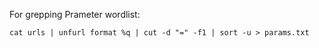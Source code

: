 
For grepping Prameter wordlist:

`cat urls | unfurl format %q | cut -d "=" -f1 | sort -u > params.txt`

